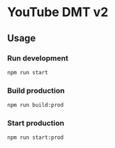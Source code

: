 # YouTube DMT v2

## Usage

### Run development

```bash
npm run start
```

### Build production

```bash
npm run build:prod
```

### Start production

```bash
npm run start:prod
```
